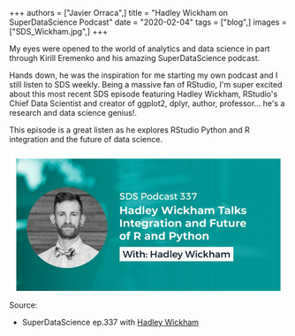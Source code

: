 +++
authors = ["Javier Orraca",]
title = "Hadley Wickham on SuperDataScience Podcast"
date = "2020-02-04"
tags = ["blog",]
images = ["SDS_Wickham.jpg",]
+++

My eyes were opened to the world of analytics and data science in part through Kirill Eremenko and his amazing SuperDataScience podcast.
<!--more-->
Hands down, he was the inspiration for me starting my own podcast and I still listen to SDS weekly. Being a massive fan of RStudio, I'm super excited about this most recent SDS episode featuring Hadley Wickham, RStudio's Chief Data Scientist and creator of ggplot2, dplyr, author, professor... he's a research and data science genius!.

This episode is a great listen as he explores RStudio Python and R integration and the future of data science.

![](https://raw.githubusercontent.com/JavOrraca/scatterpodcast/master/content/images/SDS_Wickham.jpg)

Source:

* SuperDataScience ep.337 with [Hadley Wickham](https://www.superdatascience.com/podcast/hadley-wickham-talks-integration-and-future-of-python-and-r)